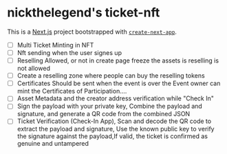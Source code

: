 # nickthelegend's ticket-nft

This is a [Next.js](https://nextjs.org) project bootstrapped with [`create-next-app`](https://nextjs.org/docs/app/api-reference/cli/create-next-app).

* [ ] Multi Ticket Minting in NFT
* [ ] Nft sending when the user signes up
* [ ] Reselling Allowed, or not in create page freeze the assets is reselling is not allowed
* [ ] Create a reselling zone where people can buy the reselling tokens
* [ ] Certificates Should be sent when the event is over the Event owner can mint the Certificates of Participation....
* [ ] Asset Metadata and the creator address verification while "Check In"
* [ ] Sign the payload with your private key, Combine the payload and signature, and generate a QR code from the combined JSON
* [ ] Ticket Verification (Check-In App), Scan and decode the QR code to extract the payload and signature, Use the known public key to verify the signature against the payload,If valid, the ticket is confirmed as genuine and untampered

